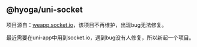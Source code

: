 ## @hyoga/uni-socket

项目源自：[weapp.socket.io](https://github.com/10cella/weapp.socket.io)，该项目不再维护，出现bug无法修复。

最近需要在uni-app中用到socket.io，遇到bug没有人修复，所以新起一个项目。